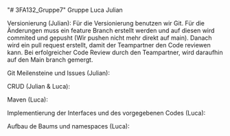 "# 3FA132_Gruppe7" 
Gruppe Luca Julian

Versionierung (Julian): 
  Für die Versionierung benutzen wir Git.
  Für die Änderungen muss ein feature Branch erstellt werden und auf diesen wird commited und gepusht (Wir pushen nicht mehr direkt auf main).
  Danach wird ein pull request erstellt, damit der Teampartner den Code reviewen kann. Bei erfolgreicher Code Review durch den Teampartner, wird
  daraufhin auf den Main branch gemergt.

Git Meilensteine und Issues (Julian):

CRUD (Julian & Luca):

Maven (Luca):

Implementierung der Interfaces und des vorgegebenen Codes (Luca):

Aufbau de Baums und namespaces (Luca):
